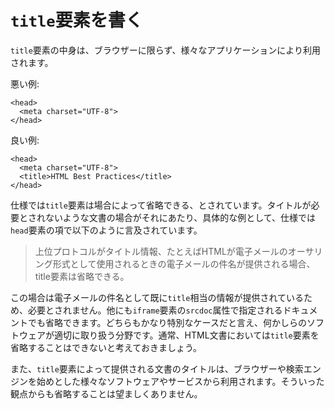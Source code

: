 # `title`要素を書く

`title`要素の中身は、ブラウザーに限らず、様々なアプリケーションにより利用されます。

悪い例:

    <head>
      <meta charset="UTF-8">
    </head>

良い例:

    <head>
      <meta charset="UTF-8">
      <title>HTML Best Practices</title>
    </head>

仕様では`title`要素は場合によって省略できる、とされています。タイトルが必要とされないような文書の場合がそれにあたり、具体的な例として、仕様では`head`要素の項で以下のように言及されています。

> 上位プロトコルがタイトル情報、たとえばHTMLが電子メールのオーサリング形式として使用されるときの電子メールの件名が提供される場合、title要素は省略できる。

この場合は電子メールの件名として既に`title`相当の情報が提供されているため、必要とされません。他にも`iframe`要素の`srcdoc`属性で指定されるドキュメントでも省略できます。どちらもかなり特別なケースだと言え、何かしらのソフトウェアが適切に取り扱う分野です。通常、HTML文書においては`title`要素を省略することはできないと考えておきましょう。

また、`title`要素によって提供される文書のタイトルは、ブラウザーや検索エンジンを始めとした様々なソフトウェアやサービスから利用されます。そういった観点からも省略することは望ましくありません。
